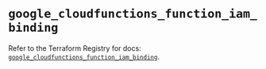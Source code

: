 # `google_cloudfunctions_function_iam_binding`

Refer to the Terraform Registry for docs: [`google_cloudfunctions_function_iam_binding`](https://registry.terraform.io/providers/hashicorp/google-beta/6.31.0/docs/resources/google_cloudfunctions_function_iam_binding).
